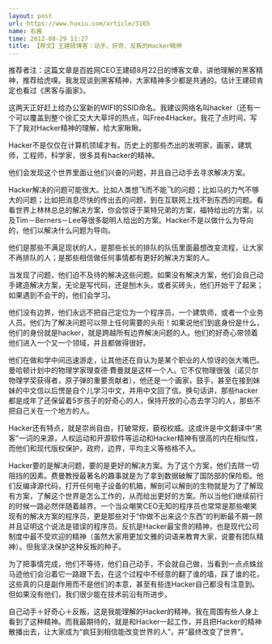 ```yaml
---
layout: post
url: https://www.huxiu.com/article/3165
name: 右酱
time: 2012-08-29 11:27
title: 【荐文】王建硕博客：动手、好奇、反叛的Hacker精神
---
```

推荐者注：这篇文章是百姓网CEO王建硕8月22日的博客文章，讲他理解的黑客精神，推荐给虎嗅。我发现谈到黑客精神，大家精神多少都是共通的。估计王建硕肯定也看过《黑客与画家》。

这两天正好赶上给办公室新的WIFI的SSID命名。我建议网络名叫hacker（还有一个可以覆盖到整个徐汇交大大草坪的热点，叫Free4Hacker。我花了点时间，写下了我对Hacker精神的理解，给大家瞅瞅。

Hacker不是仅仅在计算机领域才有。历史上的那些杰出的发明家，画家，建筑师，工程师，科学家，很多具有hacker的精神。

他们会发现这个世界里面让他们兴奋的问题，并且自己动手去寻求解决方案。

Hacker解决的问题可能很大。比如人类想飞而不能飞的问题；比如马的力气不够大的问题；比如把消息尽快的传出去的问题，到在互联网上找不到东西的问题。看看世界上林林总总的解决方案，你会惊讶于莱特兄弟的方案，福特给出的方案，以及Tim－Berners－Lee等很多聪明人给出的方案。Hacker不是以做什么为导向的，他们以解决什么问题为导向。

他们是那些不满足现状的人，是那些长长的排队的队伍里面最想改变流程，让大家不再排队的人；是那些相信做任何事情都有更好的解决方案的人。

当发现了问题，他们迫不及待的解决这些问题。如果没有解决方案，他们会自己动手建造解决方案，无论是写代码，还是刨木头，或者买砖头，他们开始干了起来；如果遇到不会干的，他们会学习。

他们没有边界，他们永远不把自己定位为一个程序员，一个建筑师，或者一个业务人员。他们为了解决问题可以带上任何需要的头衔！如果说他们到底身份是什么，他们的身份就是hacker，就是跨越所有边界解决问题的人。他们的好奇心带领着他们进入一个又一个领域，并且都做得很好。

他们在做和学中间迅速游走，让其他还在自认为是某个职业的人惊讶的张大嘴巴。曼哈顿计划中的物理学家理查德·費曼就是这样一个人。它不仅物理很强（诺贝尔物理学奖获得者，原子弹的重要贡献者），他还是一个画家，鼓手，甚至在接到妹妹的中文信以后愣是自个儿学习中文，并用中文回了信。换句话讲，那些hacker都是成年了还保留着5岁孩子的好奇心的人，保持开放的心态去学习的人，那些不把自己关在一个地方的人。

Hacker还有特点，就是崇尚自由，打破常规，藐视权威。这或许是中文翻译中“黑客”一词的来源，人权运动和开源软件等运动和Hacker精神有很高的内在相似性，而他们和现代版权保护，政府，边界，平均主义等格格不入。

Hacker要的是解决问题，要的是更好的解决方案。为了这个方案，他们去除一切阻挡的因素。费曼教授最著名的趣事就是为了拿到数据破解了国防部的保险柜。他们反编译源代码，打开任何电子设备的机箱，解剖可以解剖的生物就是为了了解现有方案，了解这个世界是怎么工作的，从而给出更好的方案。所以当他们继续前行的时候一路必然伴随着越界。一个当众嘲笑CEO无知的程序员也常常是那些嘲笑现有的解决方案的程序员，更是那些对于“你做不出来这个东西”的判断最不屑一顾并且证明这个说法是错误的程序员。反抗是Hacker最宝贵的精神，也是现代公司制度中最不受欢迎的精神（虽然大家用更加文雅的词语来教育大家，说要有团队精神）。但我坚决保护这种反叛的种子。

为了把事情完成，他们不等待，他们自己动手，不会就自己做，当看到一点点蛛丝马迹他们会沿着它一路跟下去，在这个过程中不经意的翻了谁的墙，踩了谁的花，这些真的只是副作用而不是他们的本意，甚至有些连Hacker自己都没有注意到。但如果没有他们，我们很少能在技术前沿有所进步。

自己动手＋好奇心＋反叛，这是我能理解的Hacker的精神。我在周围有些人身上看到了这种精神。而我最期待的，就是和Hacker一起工作，并且把Hacker的精神散播出去，让大家成为“疯狂到相信能改变世界的人”，并“最终改变了世界”。

